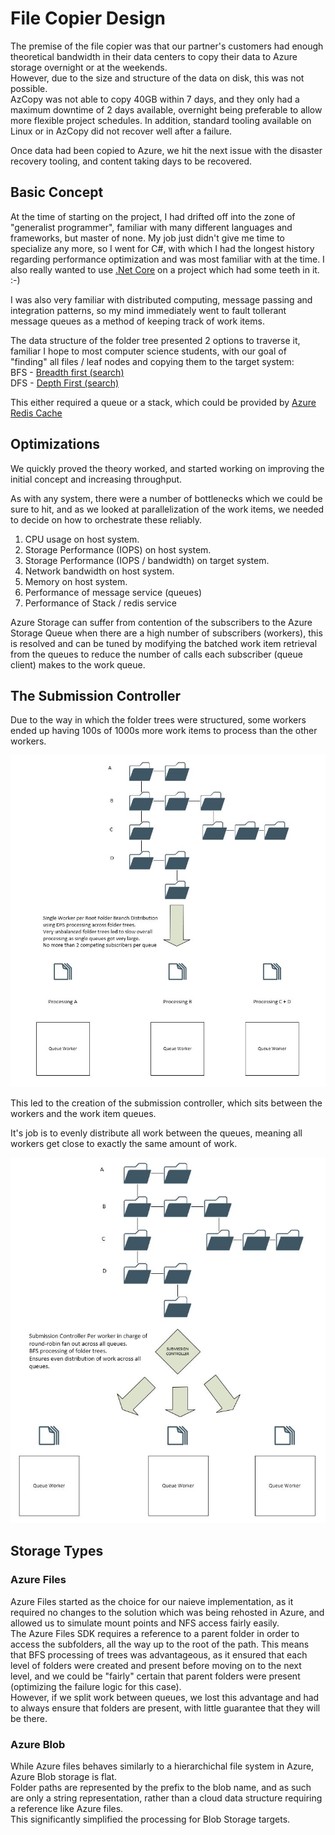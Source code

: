 # File Copier Design

The premise of the file copier was that our partner's customers had enough theoretical bandwidth in their data centers to copy their data to Azure storage overnight or at the weekends.  
However, due to the size and structure of the data on disk, this was not possible.  
AzCopy was not able to copy 40GB within 7 days, and they only had a maximum downtime of 2 days available, overnight being preferable to allow more flexible project schedules.
In addition, standard tooling available on Linux or in AzCopy did not recover well after a failure.

Once data had been copied to Azure, we hit the next issue with the disaster recovery tooling, and content taking days to be recovered.

## Basic Concept

At the time of starting on the project, I had drifted off into the zone of "generalist programmer", familiar with many different languages and frameworks, but master of none.
My job just didn't give me time to specialize any more, so I went for C#, with which I had the longest history regarding performance optimization and was most familiar with at the time. I also really wanted to use [.Net Core](https://dotnet.microsoft.com/download/dotnet-core
) on a project which had some teeth in it. :-)

I was also very familiar with distributed computing, message passing and integration patterns, so my mind immediately went to fault tollerant message queues as a method of keeping track of work items.

The data structure of the folder tree presented 2 options to traverse it, familiar I hope to most computer science students, with our goal of "finding" all files / leaf nodes and copying them to the target system:  
BFS - [Breadth first (search)](https://en.wikipedia.org/wiki/Breadth-first_search)  
DFS - [Depth First (search)](https://en.wikipedia.org/wiki/Depth-first_search)

This either required a queue or a stack, which could be provided by [Azure Redis Cache](https://azure.microsoft.com/services/redis_cache)

## Optimizations

We quickly proved the theory worked, and started working on improving the initial concept and increasing throughput.

As with any system, there were a number of bottlenecks which we could be sure to hit, and as we looked at parallelization of the work items, we needed to decide on how to orchestrate these reliably.

1. CPU usage on host system.
2. Storage Performance (IOPS) on host system.
3. Storage Performance (IOPS / bandwidth) on target system.
4. Network bandwidth on host system.
5. Memory on host system.
6. Performance of message service (queues)
7. Performance of Stack / redis service


Azure Storage can suffer from contention of the subscribers to the Azure Storage Queue when there are a high number of subscribers (workers), this is resolved and can be tuned by modifying the batched work item retrieval from the queues to reduce the number of calls each subscriber (queue client) makes to the work queue.

## The Submission Controller
 
Due to the way in which the folder trees were structured, some workers ended up having 100s of 1000s more work items to process than the other workers.

![SingleWorker](./images/SingleQueueWorkerModel.JPG)

This led to the creation of the submission controller, which sits between the workers and the work item queues.

It's job is to evenly distribute all work between the queues, meaning all workers get close to exactly the same amount of work.

![SubmissionController](./images/SubmissionControlWorkerModel.JPG)

## Storage Types

### Azure Files
Azure Files started as the choice for our naieve implementation, as it required no changes to the solution which was being rehosted in Azure, and allowed us to simulate mount points and NFS access fairly easily.  
The Azure Files SDK requires a reference to a parent folder in order to access the subfolders, all the way up to the root of the path. This means that BFS processing of trees was advantageous, as it ensured that each level of folders were created and present before moving on to the next level, and we could be "fairly" certain that parent folders were present (optimizing the failure logic for this case).  
However, if we split work between queues, we lost this advantage and had to always ensure that folders are present, with little guarantee that they will be there.


### Azure Blob
While Azure files behaves similarly to a hierarchichal file system in Azure, Azure Blob storage is flat.  
Folder paths are represented by the prefix to the blob name, and as such are only a string representation, rather than a cloud data structure requiring a reference like Azure files.  
This significantly simplified the processing for Blob Storage targets.